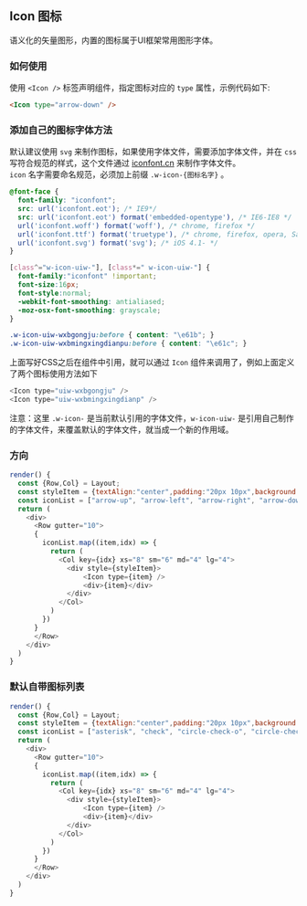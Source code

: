 ## Icon 图标

语义化的矢量图形，内置的图标属于UI框架常用图形字体。

### 如何使用

使用 `<Icon />` 标签声明组件，指定图标对应的 `type` 属性，示例代码如下:

```html
<Icon type="arrow-down" />
```

### 添加自己的图标字体方法

默认建议使用 `svg` 来制作图标，如果使用字体文件，需要添加字体文件，并在 `css` 写符合规范的样式，这个文件通过 [iconfont.cn](http://iconfont.cn/) 来制作字体文件。  
`icon` 名字需要命名规范，必须加上前缀 `.w-icon-{图标名字}` 。

```css
@font-face {
  font-family: "iconfont";
  src: url('iconfont.eot'); /* IE9*/
  src: url('iconfont.eot') format('embedded-opentype'), /* IE6-IE8 */
  url('iconfont.woff') format('woff'), /* chrome, firefox */
  url('iconfont.ttf') format('truetype'), /* chrome, firefox, opera, Safari, Android, iOS 4.2+*/
  url('iconfont.svg') format('svg'); /* iOS 4.1- */
}

[class^="w-icon-uiw-"], [class*=" w-icon-uiw-"] {
  font-family:"iconfont" !important;
  font-size:16px;
  font-style:normal;
  -webkit-font-smoothing: antialiased;
  -moz-osx-font-smoothing: grayscale;
}

.w-icon-uiw-wxbgongju:before { content: "\e61b"; }
.w-icon-uiw-wxbmingxingdianpu:before { content: "\e61c"; }
```

上面写好CSS之后在组件中引用，就可以通过 `Icon` 组件来调用了，例如上面定义了两个图标使用方法如下

```js
<Icon type="uiw-wxbgongju" />
<Icon type="uiw-wxbmingxingdianp" />
```

注意：这里 `.w-icon-` 是当前默认引用的字体文件，`w-icon-uiw-` 是引用自己制作的字体文件，来覆盖默认的字体文件，就当成一个新的作用域。

### 方向

<!--DemoStart--> 
```js
render() {
  const {Row,Col} = Layout;
  const styleItem = {textAlign:"center",padding:"20px 10px",background: "#f4f4f4",marginBottom:"10px"};
  const iconList = ["arrow-up", "arrow-left", "arrow-right", "arrow-down", "caret-bottom",  "caret-left", "caret-top", "caret-right","d-arrow-left", "d-arrow-right"]
  return (
    <div>
      <Row gutter="10">
      {
        iconList.map((item,idx) => {
          return (
            <Col key={idx} xs="8" sm="6" md="4" lg="4">
              <div style={styleItem}>
                  <Icon type={item} />
                  <div>{item}</div>
              </div>
            </Col>
          )
        }) 
      }
      </Row>
    </div>
  )
}
```
<!--End-->

### 默认自带图标列表

<!--DemoStart--> 
```js
render() {
  const {Row,Col} = Layout;
  const styleItem = {textAlign:"center",padding:"20px 10px",background: "#f4f4f4",marginBottom:"10px"};
  const iconList = ["asterisk", "check", "circle-check-o", "circle-check", "circle-close-o", "close", "circle-close", "copyright", "date", "d-caret", "delete", "date1", "document", "download", "download1", "frown-o", "frown", "heart-off", "heart-on", "information-o", "information", "menu", "loading", "edit", "filter", "lock", "message-o", "minus", "more", "message", "picture", "paper-clip", "pay", "plus", "question-circle-o", "question-circle", "search", "smile-o", "share", "setting", "smile", "setting1", "star-off", "star-on", "time", "upload", "upload1", "user", "verification", "unlock", "view", "warning", "warning-o"]
  return (
    <div>
      <Row gutter="10">
      {
        iconList.map((item,idx) => {
          return (
            <Col key={idx} xs="8" sm="6" md="4" lg="4">
              <div style={styleItem}>
                  <Icon type={item} />
                  <div>{item}</div>
              </div>
            </Col>
          )
        }) 
      }
      </Row>
    </div>
  )
}
```
<!--End-->